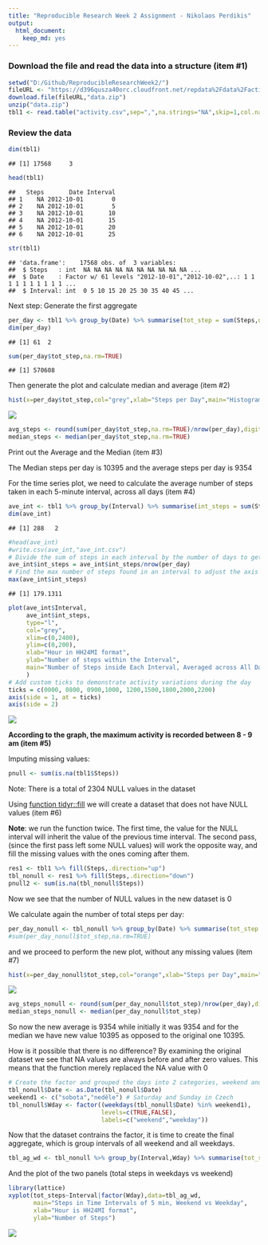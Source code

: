 ```yaml
---
title: "Reproducible Research Week 2 Assignment - Nikolaos Perdikis"
output: 
  html_document: 
    keep_md: yes
---
```




### Download the file and read the data into a structure (item #1)


```r
setwd("D:/Github/ReproducibleResearchWeek2/")
fileURL <- "https://d396qusza40orc.cloudfront.net/repdata%2Fdata%2Factivity.zip"
download.file(fileURL,"data.zip")
unzip("data.zip")
tbl1 <- read.table("activity.csv",sep=",",na.strings="NA",skip=1,col.names=c("Steps","Date","Interval"))
```

### Review the data


```r
dim(tbl1)
```

```
## [1] 17568     3
```

```r
head(tbl1)
```

```
##   Steps       Date Interval
## 1    NA 2012-10-01        0
## 2    NA 2012-10-01        5
## 3    NA 2012-10-01       10
## 4    NA 2012-10-01       15
## 5    NA 2012-10-01       20
## 6    NA 2012-10-01       25
```

```r
str(tbl1)
```

```
## 'data.frame':	17568 obs. of  3 variables:
##  $ Steps   : int  NA NA NA NA NA NA NA NA NA NA ...
##  $ Date    : Factor w/ 61 levels "2012-10-01","2012-10-02",..: 1 1 1 1 1 1 1 1 1 1 ...
##  $ Interval: int  0 5 10 15 20 25 30 35 40 45 ...
```

Next step: Generate the first aggregate


```r
per_day <- tbl1 %>% group_by(Date) %>% summarise(tot_step = sum(Steps,na.rm=TRUE))
dim(per_day)
```

```
## [1] 61  2
```

```r
sum(per_day$tot_step,na.rm=TRUE)
```

```
## [1] 570608
```


Then generate the plot and calculate median and average (item #2)

```r
hist(x=per_day$tot_step,col="grey",xlab="Steps per Day",main="Histogram of Steps per Day")
```

![](PA1_template_files/figure-html/unnamed-chunk-4-1.png)<!-- -->

```r
avg_steps <- round(sum(per_day$tot_step,na.rm=TRUE)/nrow(per_day),digits=0)
median_steps <- median(per_day$tot_step,na.rm=TRUE)
```
Print out the Average and the Median (item #3)

The Median steps per day is 10395 and the average steps per day is 9354

For the time series plot, we need to calculate the average number of steps taken in each 5-minute interval, across all days (item #4)


```r
ave_int <- tbl1 %>% group_by(Interval) %>% summarise(int_steps = sum(Steps,na.rm=TRUE))
dim(ave_int)
```

```
## [1] 288   2
```

```r
#head(ave_int)
#write.csv(ave_int,"ave_int.csv")
# Divide the sum of steps in each interval by the number of days to get the average
ave_int$int_steps = ave_int$int_steps/nrow(per_day)
# Find the max number of steps found in an interval to adjust the axis of the plot
max(ave_int$int_steps)
```

```
## [1] 179.1311
```

```r
plot(ave_int$Interval,
     ave_int$int_steps,
     type="l",
     col="grey",
     xlim=c(0,2400),
     ylim=c(0,200),
     xlab="Hour in HH24MI format",
     ylab="Number of steps within the Interval",
     main="Number of Steps inside Each Interval, Averaged across All Days"
     )
# Add custom ticks to demonstrate activity variations during the day
ticks = c(0000, 0800, 0900,1000, 1200,1500,1800,2000,2200)
axis(side = 1, at = ticks)
axis(side = 2)
```

![](PA1_template_files/figure-html/unnamed-chunk-5-1.png)<!-- -->

**According to the graph, the maximum activity is recorded between 8 - 9 am (item #5)**

Imputing missing values:

```r
pnull <- sum(is.na(tbl1$Steps))
```

Note: There is a total of 2304 NULL values in the dataset

Using [function tidyr::fill](https://tidyr.tidyverse.org/reference/fill.html) we will create a dataset that does not have NULL values (item #6)  

**Note**: we run the function twice. The first time, the value for the NULL interval will inherit the value   of the previous time interval. The second pass, (since the first pass left some NULL values) will work the opposite way, and fill the missing values with the ones coming after them.


```r
res1 <- tbl1 %>% fill(Steps,.direction="up")
tbl_nonull <- res1 %>% fill(Steps,.direction="down")
pnull2 <- sum(is.na(tbl_nonull$Steps))
```

Now we see that the number of NULL values in the new dataset is 0

We calculate again the number of total steps per day:


```r
per_day_nonull <- tbl_nonull %>% group_by(Date) %>% summarise(tot_step = sum(Steps))
#sum(per_day_nonull$tot_step,na.rm=TRUE)
```

and we proceed to perform the new plot, without any missing values (item #7) 


```r
hist(x=per_day_nonull$tot_step,col="orange",xlab="Steps per Day",main="Histogram of Steps per Day (no NA values)")
```

![](PA1_template_files/figure-html/unnamed-chunk-9-1.png)<!-- -->

```r
avg_steps_nonull <- round(sum(per_day_nonull$tot_step)/nrow(per_day),digits=0)
median_steps_nonull <- median(per_day_nonull$tot_step)
```

So now the new average is 9354 while initially it was 9354 and for the median we have new value 10395 as opposed to the original one 10395. 

How is it possible that there is no difference? By examining the original dataset we see that NA values are always before and after zero values. This means that the function merely replaced the NA value with 0


```r
# Create the factor and grouped the days into 2 categories, weekend and weekday
tbl_nonull$Date <- as.Date(tbl_nonull$Date)
weekend1 <- c("sobota","neděle") # Saturday and Sunday in Czech
tbl_nonull$Wday <- factor((weekdays(tbl_nonull$Date) %in% weekend1),
                          levels=c(TRUE,FALSE),
                          labels=c("weekend","weekday"))
```

Now that the dataset contrains the factor, it is time to create the final aggregate, which is group intervals of all weekend and all weekdays.


```r
tbl_ag_wd <- tbl_nonull %>% group_by(Interval,Wday) %>% summarise(tot_steps = sum(Steps))
```
And the plot of the two panels (total steps in weekdays vs weekend)


```r
library(lattice)
xyplot(tot_steps~Interval|factor(Wday),data=tbl_ag_wd,
       main="Steps in Time Intervals of 5 min, Weekend vs Weekday",
       xlab="Hour is HH24MI format",
       ylab="Number of Steps")    
```

![](PA1_template_files/figure-html/unnamed-chunk-12-1.png)<!-- -->
